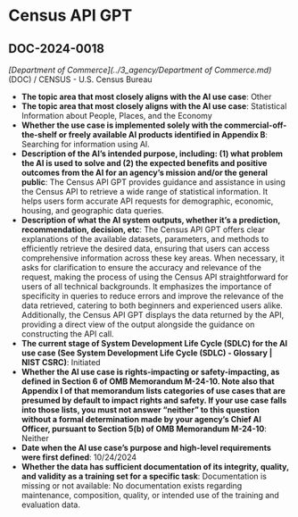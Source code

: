 # Census API GPT
## DOC-2024-0018
_[Department of Commerce](../3_agency/Department of Commerce.md)_ (DOC) / CENSUS - U.S. Census Bureau


+ **The topic area that most closely aligns with the AI use case**: Other
+ **The topic area that most closely aligns with the AI use case**: Statistical Information about People, Places, and the Economy
+ **Whether the use case is implemented solely with the commercial-off-the-shelf or freely available AI products identified in Appendix B**: Searching for information using AI.
+ **Description of the AI’s intended purpose, including: (1) what problem the AI is used to solve and (2) the expected benefits and positive outcomes from the AI for an agency’s mission and/or the general public**: The Census API GPT provides guidance and assistance in using the Census API to retrieve a wide range of statistical information. It helps users form accurate API requests for demographic, economic, housing, and geographic data queries.
+ **Description of what the AI system outputs, whether it’s a prediction, recommendation, decision, etc**: The Census API GPT offers clear explanations of the available datasets, parameters, and methods to efficiently retrieve the desired data, ensuring that users can access comprehensive information across these key areas. When necessary, it asks for clarification to ensure the accuracy and relevance of the request, making the process of using the Census API straightforward for users of all technical backgrounds. It emphasizes the importance of specificity in queries to reduce errors and improve the relevance of the data retrieved, catering to both beginners and experienced users alike. Additionally, the Census API GPT displays the data returned by the API, providing a direct view of the output alongside the guidance on constructing the API call.
+ **The current stage of System Development Life Cycle (SDLC) for the AI use case (See System Development Life Cycle (SDLC) - Glossary | NIST CSRC)**: Initiated
+ **Whether the AI use case is rights-impacting or safety-impacting, as defined in Section 6 of OMB Memorandum M-24-10. Note also that Appendix I of that memorandum lists categories of use cases that are presumed by default to impact rights and safety. If your use case falls into those lists, you must not answer “neither” to this question without a formal determination made by your agency’s Chief AI Officer, pursuant to Section 5(b) of OMB Memorandum M-24-10**: Neither
+ **Date when the AI use case’s purpose and high-level requirements were first defined**: 10/24/2024
+ **Whether the data has sufficient documentation of its integrity, quality, and validity as a training set for a specific task**: Documentation is missing or not available: No documentation exists regarding maintenance, composition, quality, or intended use of the training and evaluation data.